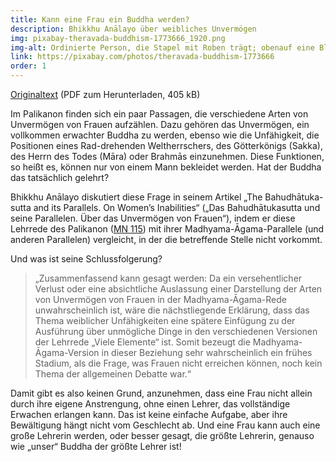 ```yaml
---
title: Kann eine Frau ein Buddha werden?
description: Bhikkhu Anālayo über weibliches Unvermögen
img: pixabay-theravada-buddhism-1773666_1920.png
img-alt: Ordinierte Person, die Stapel mit Roben trägt; obenauf eine Blüte
link: https://pixabay.com/photos/theravada-buddhism-1773666
order: 1
---
```

[Originaltext](https://www.buddhismuskunde.uni-hamburg.de/pdf/5-personen/analayo/bahudhatuka.pdf) (PDF zum Herunterladen, 405 kB)

Im Palikanon finden sich ein paar Passagen, die verschiedene Arten von Unvermögen von Frauen aufzählen. Dazu gehören das Unvermögen, ein vollkommen erwachter Buddha zu werden, ebenso wie die Unfähigkeit, die Positionen eines Rad-drehenden Weltherrschers, des Götterkönigs (Sakka), des Herrn des Todes (Māra) oder Brahmās einzunehmen. Diese Funktionen, so heißt es, können nur von einem Mann bekleidet werden. Hat der Buddha das tatsächlich gelehrt?

Bhikkhu Anālayo diskutiert diese Frage in seinem Artikel „The Bahudhātuka-sutta and its Parallels. On Women’s Inabilities“  („Das Bahudhātukasutta und seine Parallelen. Über das Unvermögen von Frauen“), indem er diese Lehrrede des Palikanon ([MN 115](#/sutta/mn115/de/sabbamitta)) mit ihrer Madhyama-Āgama-Parallele (und anderen Parallelen) vergleicht, in der die betreffende Stelle nicht vorkommt.

Und was ist seine Schlussfolgerung? 
>„Zusammenfassend kann gesagt werden: Da ein versehentlicher Verlust oder eine absichtliche Auslassung einer Darstellung der Arten von Unvermögen von Frauen in der Madhyama-Āgama-Rede unwahrscheinlich ist, wäre die nächstliegende Erklärung, dass das Thema weiblicher Unfähigkeiten eine spätere Einfügung zu der Ausführung über unmögliche Dinge in den verschiedenen Versionen der Lehrrede „Viele Elemente“ ist. Somit bezeugt die Madhyama-Āgama-Version in dieser Beziehung sehr wahrscheinlich ein frühes Stadium, als die Frage, was Frauen nicht erreichen können, noch kein Thema der allgemeinen Debatte war.“

Damit gibt es also keinen Grund, anzunehmen, dass eine Frau nicht allein durch ihre eigene Anstrengung, ohne einen Lehrer, das vollständige Erwachen erlangen kann. Das ist keine einfache Aufgabe, aber ihre Bewältigung hängt nicht vom Geschlecht ab. Und eine Frau kann auch eine große Lehrerin werden, oder besser gesagt, die größte Lehrerin, genauso wie „unser“ Buddha der größte Lehrer ist!
